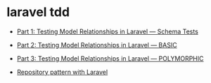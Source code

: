 # laravel tdd

- [Part 1: Testing Model Relationships in Laravel — Schema Tests](https://medium.com/@tonyfrenzy/part-1-testing-model-relationships-in-laravel-schema-tests-a321f0bf4409)

- [Part 2: Testing Model Relationships in Laravel — BASIC](https://medium.com/@tonyfrenzy/part-2-testing-model-relationships-in-laravel-basic-8b606dd36c02)

- [Part 3: Testing Model Relationships in Laravel — POLYMORPHIC](https://medium.com/@tonyfrenzy/part-3-testing-model-relationships-in-laravel-polymorphic-7272a37a9bfd)

- [Repository pattern with Laravel](https://medium.com/@jsdecena/refactor-the-simple-tdd-in-laravel-a92dd48f2cdd)
